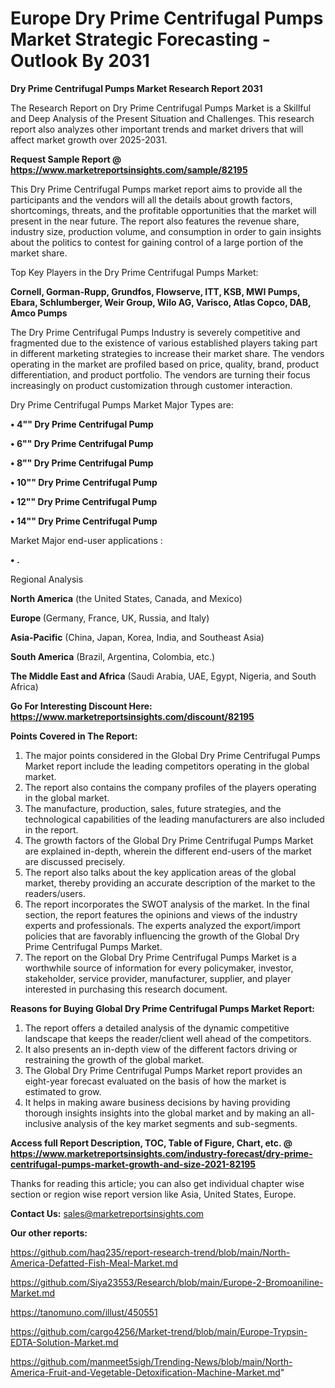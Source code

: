  # Europe Dry Prime Centrifugal Pumps Market Strategic Forecasting - Outlook By 2031

<strong>Dry Prime Centrifugal Pumps Market Research Report 2031</strong>

The Research Report on Dry Prime Centrifugal Pumps Market is a Skillful and Deep Analysis of the Present Situation and Challenges. This research report also analyzes other important trends and market drivers that will affect market growth over 2025-2031.

<strong>Request Sample Report @ <a href=https://www.marketreportsinsights.com/sample/82195>https://www.marketreportsinsights.com/sample/82195</a></strong>

This Dry Prime Centrifugal Pumps market report aims to provide all the participants and the vendors will all the details about growth factors, shortcomings, threats, and the profitable opportunities that the market will present in the near future. The report also features the revenue share, industry size, production volume, and consumption in order to gain insights about the politics to contest for gaining control of a large portion of the market share.

Top Key Players in the Dry Prime Centrifugal Pumps Market:

<strong>Cornell, Gorman-Rupp, Grundfos, Flowserve, ITT, KSB, MWI Pumps, Ebara, Schlumberger, Weir Group, Wilo AG, Varisco, Atlas Copco, DAB, Amco Pumps</strong>

The Dry Prime Centrifugal Pumps Industry is severely competitive and fragmented due to the existence of various established players taking part in different marketing strategies to increase their market share. The vendors operating in the market are profiled based on price, quality, brand, product differentiation, and product portfolio. The vendors are turning their focus increasingly on product customization through customer interaction.

Dry Prime Centrifugal Pumps Market Major Types are:

<strong>• 4"" Dry Prime Centrifugal Pump

• 6"" Dry Prime Centrifugal Pump

• 8"" Dry Prime Centrifugal Pump

• 10"" Dry Prime Centrifugal Pump

• 12"" Dry Prime Centrifugal Pump

• 14"" Dry Prime Centrifugal Pump</strong>

Market Major end-user applications :

<strong>• .</strong>

Regional Analysis

</u><strong><b>North America</b></strong> (the United States, Canada, and Mexico)

<strong><b>Europe </b></strong>(Germany, France, UK, Russia, and Italy)

<strong><b>Asia-Pacific</b></strong> (China, Japan, Korea, India, and Southeast Asia)

<strong><b>South America</b></strong> (Brazil, Argentina, Colombia, etc.)

<strong><b>The Middle East and Africa</b></strong> (Saudi Arabia, UAE, Egypt, Nigeria, and South Africa)

<strong>Go For Interesting Discount Here: <a href=https://www.marketreportsinsights.com/discount/82195>https://www.marketreportsinsights.com/discount/82195</a></strong>

<strong>Points Covered in The Report:</strong>
<ol>
  <li>The major points considered in the Global Dry Prime Centrifugal Pumps Market report include the leading competitors operating in the global market.</li>
  <li>The report also contains the company profiles of the players operating in the global market.</li>
  <li>The manufacture, production, sales, future strategies, and the technological capabilities of the leading manufacturers are also included in the report.</li>
  <li>The growth factors of the Global Dry Prime Centrifugal Pumps Market are explained in-depth, wherein the different end-users of the market are discussed precisely.</li>
  <li>The report also talks about the key application areas of the global market, thereby providing an accurate description of the market to the readers/users.</li>
  <li>The report incorporates the SWOT analysis of the market. In the final section, the report features the opinions and views of the industry experts and professionals. The experts analyzed the export/import policies that are favorably influencing the growth of the Global Dry Prime Centrifugal Pumps Market.</li>
  <li>The report on the Global Dry Prime Centrifugal Pumps Market is a worthwhile source of information for every policymaker, investor, stakeholder, service provider, manufacturer, supplier, and player interested in purchasing this research document.</li>
</ol>
<strong>Reasons for Buying Global Dry Prime Centrifugal Pumps Market Report:</strong>

<ol>
  <li>The report offers a detailed analysis of the dynamic competitive landscape that keeps the reader/client well ahead of the competitors.</li>
  <li>It also presents an in-depth view of the different factors driving or restraining the growth of the global market.</li>
  <li>The Global Dry Prime Centrifugal Pumps Market report provides an eight-year forecast evaluated on the basis of how the market is estimated to grow.</li>
  <li>It helps in making aware business decisions by having providing thorough insights insights into the global market and by making an all-inclusive analysis of the key market segments and sub-segments.</li>
</ol>
<strong>Access full Report Description, TOC, Table of Figure, Chart, etc. @ <a href=https://www.marketreportsinsights.com/industry-forecast/dry-prime-centrifugal-pumps-market-growth-and-size-2021-82195>https://www.marketreportsinsights.com/industry-forecast/dry-prime-centrifugal-pumps-market-growth-and-size-2021-82195</a></strong>


Thanks for reading this article; you can also get individual chapter wise section or region wise report version like Asia, United States, Europe.

<strong>Contact Us:</strong>
sales@marketreportsinsights.com

<strong>Our other reports:</strong>

<a href=https://github.com/haq235/report-research-trend/blob/main/North-America-Defatted-Fish-Meal-Market.md>https://github.com/haq235/report-research-trend/blob/main/North-America-Defatted-Fish-Meal-Market.md</a>

<a href=https://github.com/Siya23553/Research/blob/main/Europe-2-Bromoaniline-Market.md>https://github.com/Siya23553/Research/blob/main/Europe-2-Bromoaniline-Market.md</a>

<a href=https://tanomuno.com/illust/450551>https://tanomuno.com/illust/450551</a>

<a href=https://github.com/cargo4256/Market-trend/blob/main/Europe-Trypsin-EDTA-Solution-Market.md>https://github.com/cargo4256/Market-trend/blob/main/Europe-Trypsin-EDTA-Solution-Market.md</a>

<a href=https://github.com/manmeet5sigh/Trending-News/blob/main/North-America-Fruit-and-Vegetable-Detoxification-Machine-Market.md>https://github.com/manmeet5sigh/Trending-News/blob/main/North-America-Fruit-and-Vegetable-Detoxification-Machine-Market.md</a>"
